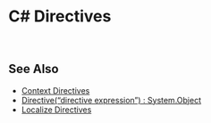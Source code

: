 

# C# Directives

<br/>

## See Also
* [Context Directives](csharpdirectives/contextdir.md)
* [Directive(“directive expression”) : System.Object](csharpdirectives/directive.md)
* [Localize Directives](csharpdirectives/localize.md)

